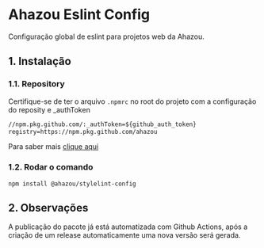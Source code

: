 # Ahazou Eslint Config

Configuração global de eslint para projetos web da Ahazou.

## 1. Instalação

### 1.1. Repository
Certifique-se de ter o arquivo `.npmrc` no root do projeto com a configuração do reposity e _authToken

```txt
//npm.pkg.github.com/:_authToken=${github_auth_token}
registry=https://npm.pkg.github.com/ahazou

```

Para saber mais [clique aqui](https://help.github.com/pt/github/managing-packages-with-github-packages/configuring-npm-for-use-with-github-packages)

### 1.2. Rodar o comando

```shell
npm install @ahazou/stylelint-config
```

## 2. Observações

A publicação do pacote já está automatizada com Github Actions, após a criação de um release automaticamente uma nova versão será gerada.